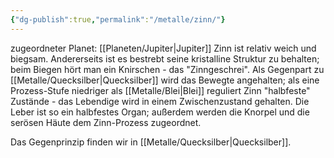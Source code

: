 ```yaml
---
{"dg-publish":true,"permalink":"/metalle/zinn/"}
---
```


zugeordneter Planet: [[Planeten/Jupiter\|Jupiter]]
Zinn ist relativ weich und biegsam. Andererseits ist es bestrebt seine kristalline Struktur zu behalten; beim Biegen hört man ein Knirschen - das "Zinngeschrei". Als Gegenpart zu [[Metalle/Quecksilber\|Quecksilber]] wird das Bewegte angehalten; als eine Prozess-Stufe niedriger als [[Metalle/Blei\|Blei]] reguliert Zinn "halbfeste" Zustände - das Lebendige wird in einem Zwischenzustand gehalten. Die Leber ist so ein halbfestes Organ; außerdem werden die Knorpel und die serösen Häute dem Zinn-Prozess zugeordnet.

Das Gegenprinzip finden wir in [[Metalle/Quecksilber\|Quecksilber]].